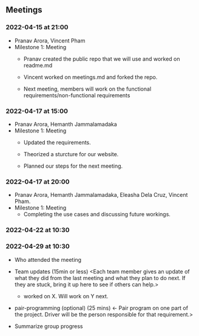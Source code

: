 ## Meetings


### 2022-04-15 at 21:00
- Pranav Arora, Vincent Pham
- Milestone 1: Meeting
  - Pranav created the public repo that we will use and worked on readme.md
  
  - Vincent worked on meetings.md and forked the repo.
  
  - Next meeting, members will work on the functional requirements/non-functional requirements

### 2022-04-17 at 15:00
- Pranav Arora, Hemanth Jammalamadaka
- Milestone 1: Meeting
  - Updated the requirements.
  
  - Theorized a sturcture for our website.
  
  - Planned our steps for the next meeting.
  
### 2022-04-17 at 20:00
- Pranav Arora, Hemanth Jammalamadaka, Eleasha Dela Cruz, Vincent Pham.
- Milestone 1: Meeting
  - Completing the use cases and discussing future workings.


<meeting template would go here>
<only fill in template once you had the meeting>
<see example on the last date>
<use date format YYYY-MM-DD at HH:MM>

### 2022-04-22 at 10:30
<meeting template would go here>
<only fill in template once you had the meeting>

### 2022-04-29 at 10:30
- Who attended the meeting
- Team updates (15min or less)
  <Each team member gives an update of what they did from the last meeting and what they plan to do next. If they are stuck, bring it up here to see if others can help.>
  - <name> worked on X. Will work on Y next. 

- pair-programming (optional) (25 mins)
  <- Pair program on one part of the project. Driver will be the person responsible for that requirement.>

- Summarize group progress
